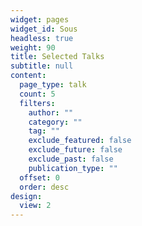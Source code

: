 ```yaml
---
widget: pages
widget_id: Sous
headless: true
weight: 90
title: Selected Talks
subtitle: null
content:
  page_type: talk
  count: 5
  filters:
    author: ""
    category: ""
    tag: ""
    exclude_featured: false
    exclude_future: false
    exclude_past: false
    publication_type: ""
  offset: 0
  order: desc
design:
  view: 2
---
```

